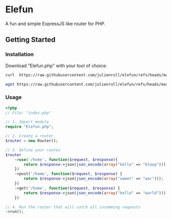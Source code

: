 # Elefun

A fun and simple ExpressJS like router for PHP.

## Getting Started

### Installation

Download "Elefun.php" with your tool of choice:

```bash
curl  https://raw.githubusercontent.com/julienrull/elefun/refs/heads/master/Elefun.php -o Elefun.php

wget https://raw.githubusercontent.com/julienrull/elefun/refs/heads/master/Elefun.php  -o Elefun.php

```

### Usage 
```php
<?php
// File: "index.php"

// 1. Import module
require "Elefun.php";

// 2. Create a router
$router = new Router();

// 3. Define your routes
$router
    ->use('/home', function($request, $response){
        return $response->json(json_encode(array("hello" => "bloop")));
    })
    ->post('/home', function($request, $response) {
        return $response->json(json_encode(array("sweet" => "war")));
    })
    ->get('/home', function($request, $response) {
        return $response->json(json_encode(array("hello" => "world")));
    })

// 4. Run the router that will catch all incomming requests
->run();
```
